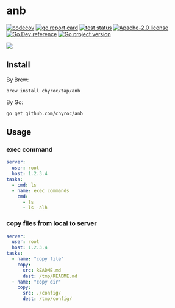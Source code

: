 # anb

[![codecov](https://codecov.io/gh/chyroc/anb/branch/master/graph/badge.svg?token=Z73T6YFF80)](https://codecov.io/gh/chyroc/anb)
[![go report card](https://goreportcard.com/badge/github.com/chyroc/anb "go report card")](https://goreportcard.com/report/github.com/chyroc/anb)
[![test status](https://github.com/chyroc/anb/actions/workflows/test.yml/badge.svg)](https://github.com/chyroc/anb/actions)
[![Apache-2.0 license](https://img.shields.io/badge/License-Apache%202.0-brightgreen.svg)](https://opensource.org/licenses/Apache-2.0)
[![Go.Dev reference](https://img.shields.io/badge/go.dev-reference-blue?logo=go&logoColor=white)](https://pkg.go.dev/github.com/chyroc/anb)
[![Go project version](https://badge.fury.io/go/github.com%2Fchyroc%2Fanb.svg)](https://badge.fury.io/go/github.com%2Fchyroc%2Fanb)

![](./header.png)

## Install

By Brew:

```shell
brew install chyroc/tap/anb
```

By Go:

```shell
go get github.com/chyroc/anb
```

## Usage

### exec command

```yaml
server:
  user: root
  host: 1.2.3.4
tasks:
  - cmd: ls
  - name: exec commands
    cmd:
      - ls
      - ls -alh
```

### copy files from local to server

```yaml
server:
  user: root
  host: 1.2.3.4
tasks:
  - name: "copy file"
    copy:
      src: README.md
      dest: /tmp/README.md
  - name: "copy dir"
    copy:
      src: ./config/
      dest: /tmp/config/
```
